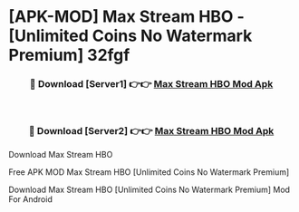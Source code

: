 # [APK-MOD] Max  Stream HBO - [Unlimited Coins No Watermark Premium] 32fgf



<div align="center">
<h3>🔴 Download [Server1] 👉👉 <a href="https://momento.my/?title=Max__Stream_HBO">Max  Stream HBO Mod Apk</a></h3><br>

<h3>🔴 Download [Server2] 👉👉 <a href="https://momento.my/?title=Max__Stream_HBO">Max  Stream HBO Mod Apk</a></h3>
</div>



Download Max  Stream HBO 

Free APK MOD Max  Stream HBO [Unlimited Coins No Watermark Premium]

Download Max  Stream HBO [Unlimited Coins No Watermark Premium] Mod For Android
